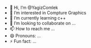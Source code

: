 - 👋 Hi, I’m @YagizComlek
- 👀 I’m interested in Compture Graphics 
- 🌱 I’m currently learning c++
- 💞️ I’m looking to collaborate on ...
- 📫 How to reach me ...
- 😄 Pronouns: ...
- ⚡ Fun fact: ...

<!---
YagizComlek/YagizComlek is a ✨ special ✨ repository because its `README.md` (this file) appears on your GitHub profile.
You can click the Preview link to take a look at your changes.
--->
